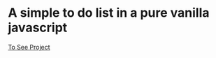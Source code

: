 # A simple to do list in a pure vanilla javascript
[To See Project ](https://ahmetcan-7.github.io/JS_TodoApp/)

